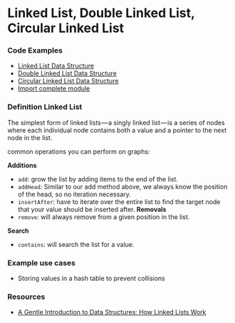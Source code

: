 # Linked List, Double Linked List, Circular Linked List

### Code Examples

- [Linked List Data Structure]('./linked-list.module')
- [Double Linked List Data Structure]('./double-linked-list.module')
- [Circular Linked List Data Structure]('./circular-linked-list.module')
- [Import complete module]('./index')

### Definition Linked List

The simplest form of linked lists — a singly linked list — is a series of nodes where each individual node contains both a value and a pointer to the next node in the list.

common operations you can perform on graphs:

**Additions**
- `add`: grow the list by adding items to the end of the list.
- `addHead`: Similar to our add method above, we always know the position of the head, so no iteration necessary.
- `insertAfter`: have to iterate over the entire list to find the target node that your value should be inserted after.
**Removals**
- `remove`: will always remove from a given position in the list.

**Search**
- `contains`: will search the list for a value.

### Example use cases
- Storing values in a hash table to prevent collisions

### Resources

- [A Gentle Introduction to Data Structures: How Linked Lists Work](https://medium.freecodecamp.com/a-gentle-introduction-to-data-structures-how-linked-lists-work-5adc793897dd#.ti1dvnsog)
